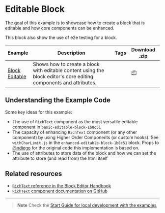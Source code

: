 # Editable Block

The goal of this example is to showcase how to create a block that is editable and how core components can be enhanced.

This block also show the use of e2e testing for a block.

<!-- Please, do not remove these @TABLE EXAMPLES BEGIN and @TABLE EXAMPLES END comments or modify the table inside. This table is automatically generated from the data at _data/examples.json and _data/tags.json -->
<!-- @TABLE EXAMPLES BEGIN -->

| Example                                                                                                            | <span style="display: inline-block; width:250px">Description</span>                                                | Tags | Download .zip                                                                                                                                                                                                           | Live Demo                                                                                                                                                                                                                                                                                                                                         |
| ------------------------------------------------------------------------------------------------------------------ | ------------------------------------------------------------------------------------------------------------------ | ---- | ----------------------------------------------------------------------------------------------------------------------------------------------------------------------------------------------------------------------- | ------------------------------------------------------------------------------------------------------------------------------------------------------------------------------------------------------------------------------------------------------------------------------------------------------------------------------------------------- |
| [Block Editable](https://github.com/WordPress/block-development-examples/tree/trunk/plugins/editable-block-1b8c51) | Shows how to create a block with editable content using the block editor's core editing components and attributes. |      | [📦](https://github.com/WordPress/block-development-examples/releases/download/latest/editable-block-1b8c51.zip 'Install the plugin on any WordPress site using this zip and activate it to see the example in action') | [![](https://raw.githubusercontent.com/WordPress/block-development-examples/trunk/_assets/icon-wp.svg)](https://playground.wordpress.net/?blueprint-url=https://raw.githubusercontent.com/WordPress/block-development-examples/trunk/plugins/editable-block-1b8c51/_playground/blueprint.json 'Click here to access a live demo of this example') |

<!-- @TABLE EXAMPLES END -->

## Understanding the Example Code

Some key ideas for this example:

-   The use of `RichText` component as the most versatile editable component in `basic-editable-block-1b8c51`
-   The capacity of enhancing `RichText` component (or any other component) by using Higher Order Components (or custom hooks). See `withCharLimit.js` in the `enhanced-editable-block-1b8c51` block. Props to [@ndiego](https://github.com/ndiego) for the original code this implementation is based on.
-   The use of attributes to store data of the block and how we can set the attribute to store (and read from) the html itself

## Related resources

-   [`RichText` reference in the Block Editor Handbook](https://developer.wordpress.org/block-editor/reference-guides/richtext/)
-   [`RichText` component documentation on GitHub](https://github.com/WordPress/gutenberg/blob/HEAD/packages/block-editor/src/components/rich-text/README.md)

---

> **Note**
> Check the [Start Guide for local development with the examples](https://github.com/WordPress/block-development-examples/wiki/Examples#start-guide-for-local-development-with-the-examples)
